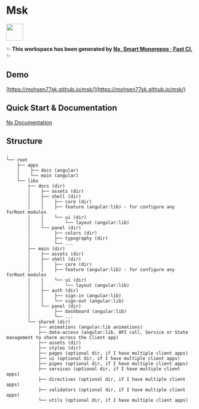 # Msk

<a alt="Nx logo" href="https://nx.dev" target="_blank" rel="noreferrer"><img src="https://raw.githubusercontent.com/nrwl/nx/master/images/nx-logo.png" width="45"></a>

✨ **This workspace has been generated by [Nx, Smart Monorepos · Fast CI.](https://nx.dev)** ✨

## Demo

[https://mohsen77sk.github.io/msk/](https://mohsen77sk.github.io/msk/)

## Quick Start & Documentation

[Nx Documentation](https://nx.dev/angular)

## Structure

```
.
└── root
    ├── apps
    │    ├── docs (angular)
    │    └── main (angular)
    └── libs
        ├── docs (dir)
        │    ├── assets (dir)
        │    ├── shell (dir)
        │    │    ├── core (dir)
        │    │    ├── feature (angular:lib) - for configure any forRoot modules
        │    │    └── ui (dir)
        │    │        └── layout (angular:lib)
        │    └── panel (dir)
        │         ├── colors (dir)
        │         ├── typography (dir)
        │         └── ...
        ├── main (dir)
        │    ├── assets (dir)
        │    ├── shell (dir)
        │    │    ├── core (dir)
        │    │    ├── feature (angular:lib) - for configure any forRoot modules
        │    │    └── ui (dir)
        │    │        └── layout (angular:lib)
        │    ├── auth (dir)
        │    │    ├── sign-in (angular:lib)
        │    │    └── sign-out (angular:lib)
        │    └── panel (dir)
        │         ├── dashboard (angular:lib)
        │         └── ...
        └── shared (dir)
            ├── animations (angular:lib animations)
            ├── data-access (angular:lib, API call, Service or State management to share across the Client app)
            ├── assets (dir)
            ├── styles (dir)
            ├── pages (optional dir, if I have multiple client apps)
            ├── ui (optional dir, if I have multiple client apps)
            ├── pipes (optional dir, if I have multiple client apps)
            ├── services (optional dir, if I have multiple client apps)
            ├── directives (optional dir, if I have multiple client apps)
            ├── validators (optional dir, if I have multiple client apps)
            └── utils (optional dir, if I have multiple client apps)
```
